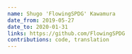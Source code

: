 ```yaml
---
name: Shugo 'FlowingSPDG' Kawamura
date_from: 2019-05-27
date_to: 2020-01-31
links: https://github.com/FlowingSPDG
contributions: code, translation
---
```

